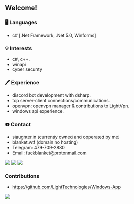 ## Welcome!

### 🖥️ Languages
 - c# [.Net Framework, .Net 5.0, Winforms]

### 💡 Interests
 - c#, c++.
 - winapi
 - cyber security

### 🖊️ Experience
 - discord bot development with dsharp.
 - tcp server-client connections/communications.
 - openvpn: openvpn manager & contributions to LightVpn.
 - windows api experience.

### ☎️ Contact
 - slaughter.in (currently owned and opperated by me)
 - blanket.wtf (domain no hosting)
 - Telegram: 479-709-2880
 - Email: fuckblanket@protonmail.com

 ![](https://img.shields.io/badge/OS-Windows-blue) ![](https://img.shields.io/badge/Code-CSharp-orange) ![](https://img.shields.io/badge/IDE-Vs2019-blueviolet)
 
### Contributions
 - https://github.com/LightTechnologies/Windows-App

![](https://github-readme-stats.vercel.app/api?username=fuckblanket&count_private=true&show_icons=true&theme=radical)
